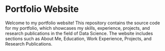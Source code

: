 # Portfolio Website

Welcome to my portfolio website! This repository contains the source code for my portfolio, which showcases my skills, experience, projects, and research publications in the field of Data Science. The website includes sections such as About Me, Education, Work Experience, Projects, and Research Publications.



